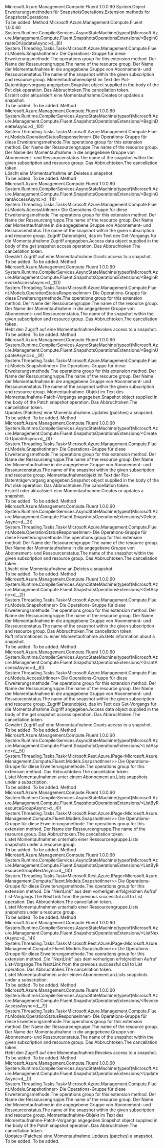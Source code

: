 <Type Name="SnapshotsOperationsExtensions" FullName="Microsoft.Azure.Management.Compute.Fluent.SnapshotsOperationsExtensions">
  <TypeSignature Language="C#" Value="public static class SnapshotsOperationsExtensions" />
  <TypeSignature Language="ILAsm" Value=".class public auto ansi abstract sealed beforefieldinit SnapshotsOperationsExtensions extends System.Object" />
  <TypeSignature Language="DocId" Value="T:Microsoft.Azure.Management.Compute.Fluent.SnapshotsOperationsExtensions" />
  <TypeSignature Language="VB.NET" Value="Public Module SnapshotsOperationsExtensions" />
  <TypeSignature Language="F#" Value="type SnapshotsOperationsExtensions = class" />
  <AssemblyInfo>
    <AssemblyName>Microsoft.Azure.Management.Compute.Fluent</AssemblyName>
    <AssemblyVersion>1.0.0.60</AssemblyVersion>
  </AssemblyInfo>
  <Base>
    <BaseTypeName>System.Object</BaseTypeName>
  </Base>
  <Interfaces />
  <Docs>
    <summary>
            <span data-ttu-id="57dcc-101">Erweiterungsmethoden für SnapshotsOperations.</span><span class="sxs-lookup"><span data-stu-id="57dcc-101">Extension methods for SnapshotsOperations.</span></span>
            </summary>
    <remarks>To be added.</remarks>
  </Docs>
  <Members>
    <Member MemberName="BeginCreateOrUpdateAsync">
      <MemberSignature Language="C#" Value="public static System.Threading.Tasks.Task&lt;Microsoft.Azure.Management.Compute.Fluent.Models.SnapshotInner&gt; BeginCreateOrUpdateAsync (this Microsoft.Azure.Management.Compute.Fluent.ISnapshotsOperations operations, string resourceGroupName, string snapshotName, Microsoft.Azure.Management.Compute.Fluent.Models.SnapshotInner snapshot, System.Threading.CancellationToken cancellationToken = null);" />
      <MemberSignature Language="ILAsm" Value=".method public static hidebysig class System.Threading.Tasks.Task`1&lt;class Microsoft.Azure.Management.Compute.Fluent.Models.SnapshotInner&gt; BeginCreateOrUpdateAsync(class Microsoft.Azure.Management.Compute.Fluent.ISnapshotsOperations operations, string resourceGroupName, string snapshotName, class Microsoft.Azure.Management.Compute.Fluent.Models.SnapshotInner snapshot, valuetype System.Threading.CancellationToken cancellationToken) cil managed" />
      <MemberSignature Language="DocId" Value="M:Microsoft.Azure.Management.Compute.Fluent.SnapshotsOperationsExtensions.BeginCreateOrUpdateAsync(Microsoft.Azure.Management.Compute.Fluent.ISnapshotsOperations,System.String,System.String,Microsoft.Azure.Management.Compute.Fluent.Models.SnapshotInner,System.Threading.CancellationToken)" />
      <MemberSignature Language="F#" Value="static member BeginCreateOrUpdateAsync : Microsoft.Azure.Management.Compute.Fluent.ISnapshotsOperations * string * string * Microsoft.Azure.Management.Compute.Fluent.Models.SnapshotInner * System.Threading.CancellationToken -&gt; System.Threading.Tasks.Task&lt;Microsoft.Azure.Management.Compute.Fluent.Models.SnapshotInner&gt;" Usage="Microsoft.Azure.Management.Compute.Fluent.SnapshotsOperationsExtensions.BeginCreateOrUpdateAsync (operations, resourceGroupName, snapshotName, snapshot, cancellationToken)" />
      <MemberType>Method</MemberType>
      <AssemblyInfo>
        <AssemblyName>Microsoft.Azure.Management.Compute.Fluent</AssemblyName>
        <AssemblyVersion>1.0.0.60</AssemblyVersion>
      </AssemblyInfo>
      <Attributes>
        <Attribute>
          <AttributeName>System.Runtime.CompilerServices.AsyncStateMachine(typeof(Microsoft.Azure.Management.Compute.Fluent.SnapshotsOperationsExtensions/&lt;BeginCreateOrUpdateAsync&gt;d__8))</AttributeName>
        </Attribute>
      </Attributes>
      <ReturnValue>
        <ReturnType>System.Threading.Tasks.Task&lt;Microsoft.Azure.Management.Compute.Fluent.Models.SnapshotInner&gt;</ReturnType>
      </ReturnValue>
      <Parameters>
        <Parameter Name="operations" Type="Microsoft.Azure.Management.Compute.Fluent.ISnapshotsOperations" RefType="this" />
        <Parameter Name="resourceGroupName" Type="System.String" />
        <Parameter Name="snapshotName" Type="System.String" />
        <Parameter Name="snapshot" Type="Microsoft.Azure.Management.Compute.Fluent.Models.SnapshotInner" />
        <Parameter Name="cancellationToken" Type="System.Threading.CancellationToken" />
      </Parameters>
      <Docs>
        <param name="operations">
            <span data-ttu-id="57dcc-102">Die Operations-Gruppe für diese Erweiterungsmethode.</span><span class="sxs-lookup"><span data-stu-id="57dcc-102">The operations group for this extension method.</span></span>
            </param>
        <param name="resourceGroupName">
            <span data-ttu-id="57dcc-103">Der Name der Ressourcengruppe.</span><span class="sxs-lookup"><span data-stu-id="57dcc-103">The name of the resource group.</span></span>
            </param>
        <param name="snapshotName">
            <span data-ttu-id="57dcc-104">Der Name der Momentaufnahme in die angegebene Gruppe von Abonnement- und Ressourcenstatus.</span><span class="sxs-lookup"><span data-stu-id="57dcc-104">The name of the snapshot within the given subscription and resource group.</span></span>
            </param>
        <param name="snapshot">
            <span data-ttu-id="57dcc-105">Momentaufnahmeobjekt im Text der Put-Datenträgervorgang angegeben.</span><span class="sxs-lookup"><span data-stu-id="57dcc-105">Snapshot object supplied in the body of the Put disk operation.</span></span>
            </param>
        <param name="cancellationToken">
            <span data-ttu-id="57dcc-106">Das Abbruchtoken.</span><span class="sxs-lookup"><span data-stu-id="57dcc-106">The cancellation token.</span></span>
            </param>
        <summary>
            <span data-ttu-id="57dcc-107">Erstellt oder aktualisiert eine Momentaufnahme.</span><span class="sxs-lookup"><span data-stu-id="57dcc-107">Creates or updates a snapshot.</span></span>
            </summary>
        <returns>To be added.</returns>
        <remarks>To be added.</remarks>
      </Docs>
    </Member>
    <Member MemberName="BeginDeleteAsync">
      <MemberSignature Language="C#" Value="public static System.Threading.Tasks.Task&lt;Microsoft.Azure.Management.Compute.Fluent.Models.OperationStatusResponseInner&gt; BeginDeleteAsync (this Microsoft.Azure.Management.Compute.Fluent.ISnapshotsOperations operations, string resourceGroupName, string snapshotName, System.Threading.CancellationToken cancellationToken = null);" />
      <MemberSignature Language="ILAsm" Value=".method public static hidebysig class System.Threading.Tasks.Task`1&lt;class Microsoft.Azure.Management.Compute.Fluent.Models.OperationStatusResponseInner&gt; BeginDeleteAsync(class Microsoft.Azure.Management.Compute.Fluent.ISnapshotsOperations operations, string resourceGroupName, string snapshotName, valuetype System.Threading.CancellationToken cancellationToken) cil managed" />
      <MemberSignature Language="DocId" Value="M:Microsoft.Azure.Management.Compute.Fluent.SnapshotsOperationsExtensions.BeginDeleteAsync(Microsoft.Azure.Management.Compute.Fluent.ISnapshotsOperations,System.String,System.String,System.Threading.CancellationToken)" />
      <MemberSignature Language="F#" Value="static member BeginDeleteAsync : Microsoft.Azure.Management.Compute.Fluent.ISnapshotsOperations * string * string * System.Threading.CancellationToken -&gt; System.Threading.Tasks.Task&lt;Microsoft.Azure.Management.Compute.Fluent.Models.OperationStatusResponseInner&gt;" Usage="Microsoft.Azure.Management.Compute.Fluent.SnapshotsOperationsExtensions.BeginDeleteAsync (operations, resourceGroupName, snapshotName, cancellationToken)" />
      <MemberType>Method</MemberType>
      <AssemblyInfo>
        <AssemblyName>Microsoft.Azure.Management.Compute.Fluent</AssemblyName>
        <AssemblyVersion>1.0.0.60</AssemblyVersion>
      </AssemblyInfo>
      <Attributes>
        <Attribute>
          <AttributeName>System.Runtime.CompilerServices.AsyncStateMachine(typeof(Microsoft.Azure.Management.Compute.Fluent.SnapshotsOperationsExtensions/&lt;BeginDeleteAsync&gt;d__10))</AttributeName>
        </Attribute>
      </Attributes>
      <ReturnValue>
        <ReturnType>System.Threading.Tasks.Task&lt;Microsoft.Azure.Management.Compute.Fluent.Models.OperationStatusResponseInner&gt;</ReturnType>
      </ReturnValue>
      <Parameters>
        <Parameter Name="operations" Type="Microsoft.Azure.Management.Compute.Fluent.ISnapshotsOperations" RefType="this" />
        <Parameter Name="resourceGroupName" Type="System.String" />
        <Parameter Name="snapshotName" Type="System.String" />
        <Parameter Name="cancellationToken" Type="System.Threading.CancellationToken" />
      </Parameters>
      <Docs>
        <param name="operations">
            <span data-ttu-id="57dcc-108">Die Operations-Gruppe für diese Erweiterungsmethode.</span><span class="sxs-lookup"><span data-stu-id="57dcc-108">The operations group for this extension method.</span></span>
            </param>
        <param name="resourceGroupName">
            <span data-ttu-id="57dcc-109">Der Name der Ressourcengruppe.</span><span class="sxs-lookup"><span data-stu-id="57dcc-109">The name of the resource group.</span></span>
            </param>
        <param name="snapshotName">
            <span data-ttu-id="57dcc-110">Der Name der Momentaufnahme in die angegebene Gruppe von Abonnement- und Ressourcenstatus.</span><span class="sxs-lookup"><span data-stu-id="57dcc-110">The name of the snapshot within the given subscription and resource group.</span></span>
            </param>
        <param name="cancellationToken">
            <span data-ttu-id="57dcc-111">Das Abbruchtoken.</span><span class="sxs-lookup"><span data-stu-id="57dcc-111">The cancellation token.</span></span>
            </param>
        <summary>
            <span data-ttu-id="57dcc-112">Löscht eine Momentaufnahme an.</span><span class="sxs-lookup"><span data-stu-id="57dcc-112">Deletes a snapshot.</span></span>
            </summary>
        <returns>To be added.</returns>
        <remarks>To be added.</remarks>
      </Docs>
    </Member>
    <Member MemberName="BeginGrantAccessAsync">
      <MemberSignature Language="C#" Value="public static System.Threading.Tasks.Task&lt;Microsoft.Azure.Management.Compute.Fluent.Models.AccessUriInner&gt; BeginGrantAccessAsync (this Microsoft.Azure.Management.Compute.Fluent.ISnapshotsOperations operations, string resourceGroupName, string snapshotName, Microsoft.Azure.Management.Compute.Fluent.Models.GrantAccessDataInner grantAccessData, System.Threading.CancellationToken cancellationToken = null);" />
      <MemberSignature Language="ILAsm" Value=".method public static hidebysig class System.Threading.Tasks.Task`1&lt;class Microsoft.Azure.Management.Compute.Fluent.Models.AccessUriInner&gt; BeginGrantAccessAsync(class Microsoft.Azure.Management.Compute.Fluent.ISnapshotsOperations operations, string resourceGroupName, string snapshotName, class Microsoft.Azure.Management.Compute.Fluent.Models.GrantAccessDataInner grantAccessData, valuetype System.Threading.CancellationToken cancellationToken) cil managed" />
      <MemberSignature Language="DocId" Value="M:Microsoft.Azure.Management.Compute.Fluent.SnapshotsOperationsExtensions.BeginGrantAccessAsync(Microsoft.Azure.Management.Compute.Fluent.ISnapshotsOperations,System.String,System.String,Microsoft.Azure.Management.Compute.Fluent.Models.GrantAccessDataInner,System.Threading.CancellationToken)" />
      <MemberSignature Language="F#" Value="static member BeginGrantAccessAsync : Microsoft.Azure.Management.Compute.Fluent.ISnapshotsOperations * string * string * Microsoft.Azure.Management.Compute.Fluent.Models.GrantAccessDataInner * System.Threading.CancellationToken -&gt; System.Threading.Tasks.Task&lt;Microsoft.Azure.Management.Compute.Fluent.Models.AccessUriInner&gt;" Usage="Microsoft.Azure.Management.Compute.Fluent.SnapshotsOperationsExtensions.BeginGrantAccessAsync (operations, resourceGroupName, snapshotName, grantAccessData, cancellationToken)" />
      <MemberType>Method</MemberType>
      <AssemblyInfo>
        <AssemblyName>Microsoft.Azure.Management.Compute.Fluent</AssemblyName>
        <AssemblyVersion>1.0.0.60</AssemblyVersion>
      </AssemblyInfo>
      <Attributes>
        <Attribute>
          <AttributeName>System.Runtime.CompilerServices.AsyncStateMachine(typeof(Microsoft.Azure.Management.Compute.Fluent.SnapshotsOperationsExtensions/&lt;BeginGrantAccessAsync&gt;d__11))</AttributeName>
        </Attribute>
      </Attributes>
      <ReturnValue>
        <ReturnType>System.Threading.Tasks.Task&lt;Microsoft.Azure.Management.Compute.Fluent.Models.AccessUriInner&gt;</ReturnType>
      </ReturnValue>
      <Parameters>
        <Parameter Name="operations" Type="Microsoft.Azure.Management.Compute.Fluent.ISnapshotsOperations" RefType="this" />
        <Parameter Name="resourceGroupName" Type="System.String" />
        <Parameter Name="snapshotName" Type="System.String" />
        <Parameter Name="grantAccessData" Type="Microsoft.Azure.Management.Compute.Fluent.Models.GrantAccessDataInner" />
        <Parameter Name="cancellationToken" Type="System.Threading.CancellationToken" />
      </Parameters>
      <Docs>
        <param name="operations">
            <span data-ttu-id="57dcc-113">Die Operations-Gruppe für diese Erweiterungsmethode.</span><span class="sxs-lookup"><span data-stu-id="57dcc-113">The operations group for this extension method.</span></span>
            </param>
        <param name="resourceGroupName">
            <span data-ttu-id="57dcc-114">Der Name der Ressourcengruppe.</span><span class="sxs-lookup"><span data-stu-id="57dcc-114">The name of the resource group.</span></span>
            </param>
        <param name="snapshotName">
            <span data-ttu-id="57dcc-115">Der Name der Momentaufnahme in die angegebene Gruppe von Abonnement- und Ressourcenstatus.</span><span class="sxs-lookup"><span data-stu-id="57dcc-115">The name of the snapshot within the given subscription and resource group.</span></span>
            </param>
        <param name="grantAccessData">
            <span data-ttu-id="57dcc-116">Zugriff Datenobjekt, das im Text des Get-Vorgangs für die Momentaufnahme Zugriff angegeben.</span><span class="sxs-lookup"><span data-stu-id="57dcc-116">Access data object supplied in the body of the get snapshot access operation.</span></span>
            </param>
        <param name="cancellationToken">
            <span data-ttu-id="57dcc-117">Das Abbruchtoken.</span><span class="sxs-lookup"><span data-stu-id="57dcc-117">The cancellation token.</span></span>
            </param>
        <summary>
            <span data-ttu-id="57dcc-118">Gewährt Zugriff auf eine Momentaufnahme.</span><span class="sxs-lookup"><span data-stu-id="57dcc-118">Grants access to a snapshot.</span></span>
            </summary>
        <returns>To be added.</returns>
        <remarks>To be added.</remarks>
      </Docs>
    </Member>
    <Member MemberName="BeginRevokeAccessAsync">
      <MemberSignature Language="C#" Value="public static System.Threading.Tasks.Task&lt;Microsoft.Azure.Management.Compute.Fluent.Models.OperationStatusResponseInner&gt; BeginRevokeAccessAsync (this Microsoft.Azure.Management.Compute.Fluent.ISnapshotsOperations operations, string resourceGroupName, string snapshotName, System.Threading.CancellationToken cancellationToken = null);" />
      <MemberSignature Language="ILAsm" Value=".method public static hidebysig class System.Threading.Tasks.Task`1&lt;class Microsoft.Azure.Management.Compute.Fluent.Models.OperationStatusResponseInner&gt; BeginRevokeAccessAsync(class Microsoft.Azure.Management.Compute.Fluent.ISnapshotsOperations operations, string resourceGroupName, string snapshotName, valuetype System.Threading.CancellationToken cancellationToken) cil managed" />
      <MemberSignature Language="DocId" Value="M:Microsoft.Azure.Management.Compute.Fluent.SnapshotsOperationsExtensions.BeginRevokeAccessAsync(Microsoft.Azure.Management.Compute.Fluent.ISnapshotsOperations,System.String,System.String,System.Threading.CancellationToken)" />
      <MemberSignature Language="F#" Value="static member BeginRevokeAccessAsync : Microsoft.Azure.Management.Compute.Fluent.ISnapshotsOperations * string * string * System.Threading.CancellationToken -&gt; System.Threading.Tasks.Task&lt;Microsoft.Azure.Management.Compute.Fluent.Models.OperationStatusResponseInner&gt;" Usage="Microsoft.Azure.Management.Compute.Fluent.SnapshotsOperationsExtensions.BeginRevokeAccessAsync (operations, resourceGroupName, snapshotName, cancellationToken)" />
      <MemberType>Method</MemberType>
      <AssemblyInfo>
        <AssemblyName>Microsoft.Azure.Management.Compute.Fluent</AssemblyName>
        <AssemblyVersion>1.0.0.60</AssemblyVersion>
      </AssemblyInfo>
      <Attributes>
        <Attribute>
          <AttributeName>System.Runtime.CompilerServices.AsyncStateMachine(typeof(Microsoft.Azure.Management.Compute.Fluent.SnapshotsOperationsExtensions/&lt;BeginRevokeAccessAsync&gt;d__12))</AttributeName>
        </Attribute>
      </Attributes>
      <ReturnValue>
        <ReturnType>System.Threading.Tasks.Task&lt;Microsoft.Azure.Management.Compute.Fluent.Models.OperationStatusResponseInner&gt;</ReturnType>
      </ReturnValue>
      <Parameters>
        <Parameter Name="operations" Type="Microsoft.Azure.Management.Compute.Fluent.ISnapshotsOperations" RefType="this" />
        <Parameter Name="resourceGroupName" Type="System.String" />
        <Parameter Name="snapshotName" Type="System.String" />
        <Parameter Name="cancellationToken" Type="System.Threading.CancellationToken" />
      </Parameters>
      <Docs>
        <param name="operations">
            <span data-ttu-id="57dcc-119">Die Operations-Gruppe für diese Erweiterungsmethode.</span><span class="sxs-lookup"><span data-stu-id="57dcc-119">The operations group for this extension method.</span></span>
            </param>
        <param name="resourceGroupName">
            <span data-ttu-id="57dcc-120">Der Name der Ressourcengruppe.</span><span class="sxs-lookup"><span data-stu-id="57dcc-120">The name of the resource group.</span></span>
            </param>
        <param name="snapshotName">
            <span data-ttu-id="57dcc-121">Der Name der Momentaufnahme in die angegebene Gruppe von Abonnement- und Ressourcenstatus.</span><span class="sxs-lookup"><span data-stu-id="57dcc-121">The name of the snapshot within the given subscription and resource group.</span></span>
            </param>
        <param name="cancellationToken">
            <span data-ttu-id="57dcc-122">Das Abbruchtoken.</span><span class="sxs-lookup"><span data-stu-id="57dcc-122">The cancellation token.</span></span>
            </param>
        <summary>
            <span data-ttu-id="57dcc-123">Hebt den Zugriff auf eine Momentaufnahme.</span><span class="sxs-lookup"><span data-stu-id="57dcc-123">Revokes access to a snapshot.</span></span>
            </summary>
        <returns>To be added.</returns>
        <remarks>To be added.</remarks>
      </Docs>
    </Member>
    <Member MemberName="BeginUpdateAsync">
      <MemberSignature Language="C#" Value="public static System.Threading.Tasks.Task&lt;Microsoft.Azure.Management.Compute.Fluent.Models.SnapshotInner&gt; BeginUpdateAsync (this Microsoft.Azure.Management.Compute.Fluent.ISnapshotsOperations operations, string resourceGroupName, string snapshotName, Microsoft.Azure.Management.Compute.Fluent.Models.SnapshotUpdateInner snapshot, System.Threading.CancellationToken cancellationToken = null);" />
      <MemberSignature Language="ILAsm" Value=".method public static hidebysig class System.Threading.Tasks.Task`1&lt;class Microsoft.Azure.Management.Compute.Fluent.Models.SnapshotInner&gt; BeginUpdateAsync(class Microsoft.Azure.Management.Compute.Fluent.ISnapshotsOperations operations, string resourceGroupName, string snapshotName, class Microsoft.Azure.Management.Compute.Fluent.Models.SnapshotUpdateInner snapshot, valuetype System.Threading.CancellationToken cancellationToken) cil managed" />
      <MemberSignature Language="DocId" Value="M:Microsoft.Azure.Management.Compute.Fluent.SnapshotsOperationsExtensions.BeginUpdateAsync(Microsoft.Azure.Management.Compute.Fluent.ISnapshotsOperations,System.String,System.String,Microsoft.Azure.Management.Compute.Fluent.Models.SnapshotUpdateInner,System.Threading.CancellationToken)" />
      <MemberSignature Language="F#" Value="static member BeginUpdateAsync : Microsoft.Azure.Management.Compute.Fluent.ISnapshotsOperations * string * string * Microsoft.Azure.Management.Compute.Fluent.Models.SnapshotUpdateInner * System.Threading.CancellationToken -&gt; System.Threading.Tasks.Task&lt;Microsoft.Azure.Management.Compute.Fluent.Models.SnapshotInner&gt;" Usage="Microsoft.Azure.Management.Compute.Fluent.SnapshotsOperationsExtensions.BeginUpdateAsync (operations, resourceGroupName, snapshotName, snapshot, cancellationToken)" />
      <MemberType>Method</MemberType>
      <AssemblyInfo>
        <AssemblyName>Microsoft.Azure.Management.Compute.Fluent</AssemblyName>
        <AssemblyVersion>1.0.0.60</AssemblyVersion>
      </AssemblyInfo>
      <Attributes>
        <Attribute>
          <AttributeName>System.Runtime.CompilerServices.AsyncStateMachine(typeof(Microsoft.Azure.Management.Compute.Fluent.SnapshotsOperationsExtensions/&lt;BeginUpdateAsync&gt;d__9))</AttributeName>
        </Attribute>
      </Attributes>
      <ReturnValue>
        <ReturnType>System.Threading.Tasks.Task&lt;Microsoft.Azure.Management.Compute.Fluent.Models.SnapshotInner&gt;</ReturnType>
      </ReturnValue>
      <Parameters>
        <Parameter Name="operations" Type="Microsoft.Azure.Management.Compute.Fluent.ISnapshotsOperations" RefType="this" />
        <Parameter Name="resourceGroupName" Type="System.String" />
        <Parameter Name="snapshotName" Type="System.String" />
        <Parameter Name="snapshot" Type="Microsoft.Azure.Management.Compute.Fluent.Models.SnapshotUpdateInner" />
        <Parameter Name="cancellationToken" Type="System.Threading.CancellationToken" />
      </Parameters>
      <Docs>
        <param name="operations">
            <span data-ttu-id="57dcc-124">Die Operations-Gruppe für diese Erweiterungsmethode.</span><span class="sxs-lookup"><span data-stu-id="57dcc-124">The operations group for this extension method.</span></span>
            </param>
        <param name="resourceGroupName">
            <span data-ttu-id="57dcc-125">Der Name der Ressourcengruppe.</span><span class="sxs-lookup"><span data-stu-id="57dcc-125">The name of the resource group.</span></span>
            </param>
        <param name="snapshotName">
            <span data-ttu-id="57dcc-126">Der Name der Momentaufnahme in die angegebene Gruppe von Abonnement- und Ressourcenstatus.</span><span class="sxs-lookup"><span data-stu-id="57dcc-126">The name of the snapshot within the given subscription and resource group.</span></span>
            </param>
        <param name="snapshot">
            <span data-ttu-id="57dcc-127">Momentaufnahme-Objekt im Text des Momentaufnahme-Patch-Vorgangs angegeben.</span><span class="sxs-lookup"><span data-stu-id="57dcc-127">Snapshot object supplied in the body of the Patch snapshot operation.</span></span>
            </param>
        <param name="cancellationToken">
            <span data-ttu-id="57dcc-128">Das Abbruchtoken.</span><span class="sxs-lookup"><span data-stu-id="57dcc-128">The cancellation token.</span></span>
            </param>
        <summary>
            <span data-ttu-id="57dcc-129">Updates (Patches) eine Momentaufnahme.</span><span class="sxs-lookup"><span data-stu-id="57dcc-129">Updates (patches) a snapshot.</span></span>
            </summary>
        <returns>To be added.</returns>
        <remarks>To be added.</remarks>
      </Docs>
    </Member>
    <Member MemberName="CreateOrUpdateAsync">
      <MemberSignature Language="C#" Value="public static System.Threading.Tasks.Task&lt;Microsoft.Azure.Management.Compute.Fluent.Models.SnapshotInner&gt; CreateOrUpdateAsync (this Microsoft.Azure.Management.Compute.Fluent.ISnapshotsOperations operations, string resourceGroupName, string snapshotName, Microsoft.Azure.Management.Compute.Fluent.Models.SnapshotInner snapshot, System.Threading.CancellationToken cancellationToken = null);" />
      <MemberSignature Language="ILAsm" Value=".method public static hidebysig class System.Threading.Tasks.Task`1&lt;class Microsoft.Azure.Management.Compute.Fluent.Models.SnapshotInner&gt; CreateOrUpdateAsync(class Microsoft.Azure.Management.Compute.Fluent.ISnapshotsOperations operations, string resourceGroupName, string snapshotName, class Microsoft.Azure.Management.Compute.Fluent.Models.SnapshotInner snapshot, valuetype System.Threading.CancellationToken cancellationToken) cil managed" />
      <MemberSignature Language="DocId" Value="M:Microsoft.Azure.Management.Compute.Fluent.SnapshotsOperationsExtensions.CreateOrUpdateAsync(Microsoft.Azure.Management.Compute.Fluent.ISnapshotsOperations,System.String,System.String,Microsoft.Azure.Management.Compute.Fluent.Models.SnapshotInner,System.Threading.CancellationToken)" />
      <MemberSignature Language="F#" Value="static member CreateOrUpdateAsync : Microsoft.Azure.Management.Compute.Fluent.ISnapshotsOperations * string * string * Microsoft.Azure.Management.Compute.Fluent.Models.SnapshotInner * System.Threading.CancellationToken -&gt; System.Threading.Tasks.Task&lt;Microsoft.Azure.Management.Compute.Fluent.Models.SnapshotInner&gt;" Usage="Microsoft.Azure.Management.Compute.Fluent.SnapshotsOperationsExtensions.CreateOrUpdateAsync (operations, resourceGroupName, snapshotName, snapshot, cancellationToken)" />
      <MemberType>Method</MemberType>
      <AssemblyInfo>
        <AssemblyName>Microsoft.Azure.Management.Compute.Fluent</AssemblyName>
        <AssemblyVersion>1.0.0.60</AssemblyVersion>
      </AssemblyInfo>
      <Attributes>
        <Attribute>
          <AttributeName>System.Runtime.CompilerServices.AsyncStateMachine(typeof(Microsoft.Azure.Management.Compute.Fluent.SnapshotsOperationsExtensions/&lt;CreateOrUpdateAsync&gt;d__0))</AttributeName>
        </Attribute>
      </Attributes>
      <ReturnValue>
        <ReturnType>System.Threading.Tasks.Task&lt;Microsoft.Azure.Management.Compute.Fluent.Models.SnapshotInner&gt;</ReturnType>
      </ReturnValue>
      <Parameters>
        <Parameter Name="operations" Type="Microsoft.Azure.Management.Compute.Fluent.ISnapshotsOperations" RefType="this" />
        <Parameter Name="resourceGroupName" Type="System.String" />
        <Parameter Name="snapshotName" Type="System.String" />
        <Parameter Name="snapshot" Type="Microsoft.Azure.Management.Compute.Fluent.Models.SnapshotInner" />
        <Parameter Name="cancellationToken" Type="System.Threading.CancellationToken" />
      </Parameters>
      <Docs>
        <param name="operations">
            <span data-ttu-id="57dcc-130">Die Operations-Gruppe für diese Erweiterungsmethode.</span><span class="sxs-lookup"><span data-stu-id="57dcc-130">The operations group for this extension method.</span></span>
            </param>
        <param name="resourceGroupName">
            <span data-ttu-id="57dcc-131">Der Name der Ressourcengruppe.</span><span class="sxs-lookup"><span data-stu-id="57dcc-131">The name of the resource group.</span></span>
            </param>
        <param name="snapshotName">
            <span data-ttu-id="57dcc-132">Der Name der Momentaufnahme in die angegebene Gruppe von Abonnement- und Ressourcenstatus.</span><span class="sxs-lookup"><span data-stu-id="57dcc-132">The name of the snapshot within the given subscription and resource group.</span></span>
            </param>
        <param name="snapshot">
            <span data-ttu-id="57dcc-133">Momentaufnahmeobjekt im Text der Put-Datenträgervorgang angegeben.</span><span class="sxs-lookup"><span data-stu-id="57dcc-133">Snapshot object supplied in the body of the Put disk operation.</span></span>
            </param>
        <param name="cancellationToken">
            <span data-ttu-id="57dcc-134">Das Abbruchtoken.</span><span class="sxs-lookup"><span data-stu-id="57dcc-134">The cancellation token.</span></span>
            </param>
        <summary>
            <span data-ttu-id="57dcc-135">Erstellt oder aktualisiert eine Momentaufnahme.</span><span class="sxs-lookup"><span data-stu-id="57dcc-135">Creates or updates a snapshot.</span></span>
            </summary>
        <returns>To be added.</returns>
        <remarks>To be added.</remarks>
      </Docs>
    </Member>
    <Member MemberName="DeleteAsync">
      <MemberSignature Language="C#" Value="public static System.Threading.Tasks.Task&lt;Microsoft.Azure.Management.Compute.Fluent.Models.OperationStatusResponseInner&gt; DeleteAsync (this Microsoft.Azure.Management.Compute.Fluent.ISnapshotsOperations operations, string resourceGroupName, string snapshotName, System.Threading.CancellationToken cancellationToken = null);" />
      <MemberSignature Language="ILAsm" Value=".method public static hidebysig class System.Threading.Tasks.Task`1&lt;class Microsoft.Azure.Management.Compute.Fluent.Models.OperationStatusResponseInner&gt; DeleteAsync(class Microsoft.Azure.Management.Compute.Fluent.ISnapshotsOperations operations, string resourceGroupName, string snapshotName, valuetype System.Threading.CancellationToken cancellationToken) cil managed" />
      <MemberSignature Language="DocId" Value="M:Microsoft.Azure.Management.Compute.Fluent.SnapshotsOperationsExtensions.DeleteAsync(Microsoft.Azure.Management.Compute.Fluent.ISnapshotsOperations,System.String,System.String,System.Threading.CancellationToken)" />
      <MemberSignature Language="F#" Value="static member DeleteAsync : Microsoft.Azure.Management.Compute.Fluent.ISnapshotsOperations * string * string * System.Threading.CancellationToken -&gt; System.Threading.Tasks.Task&lt;Microsoft.Azure.Management.Compute.Fluent.Models.OperationStatusResponseInner&gt;" Usage="Microsoft.Azure.Management.Compute.Fluent.SnapshotsOperationsExtensions.DeleteAsync (operations, resourceGroupName, snapshotName, cancellationToken)" />
      <MemberType>Method</MemberType>
      <AssemblyInfo>
        <AssemblyName>Microsoft.Azure.Management.Compute.Fluent</AssemblyName>
        <AssemblyVersion>1.0.0.60</AssemblyVersion>
      </AssemblyInfo>
      <Attributes>
        <Attribute>
          <AttributeName>System.Runtime.CompilerServices.AsyncStateMachine(typeof(Microsoft.Azure.Management.Compute.Fluent.SnapshotsOperationsExtensions/&lt;DeleteAsync&gt;d__3))</AttributeName>
        </Attribute>
      </Attributes>
      <ReturnValue>
        <ReturnType>System.Threading.Tasks.Task&lt;Microsoft.Azure.Management.Compute.Fluent.Models.OperationStatusResponseInner&gt;</ReturnType>
      </ReturnValue>
      <Parameters>
        <Parameter Name="operations" Type="Microsoft.Azure.Management.Compute.Fluent.ISnapshotsOperations" RefType="this" />
        <Parameter Name="resourceGroupName" Type="System.String" />
        <Parameter Name="snapshotName" Type="System.String" />
        <Parameter Name="cancellationToken" Type="System.Threading.CancellationToken" />
      </Parameters>
      <Docs>
        <param name="operations">
            <span data-ttu-id="57dcc-136">Die Operations-Gruppe für diese Erweiterungsmethode.</span><span class="sxs-lookup"><span data-stu-id="57dcc-136">The operations group for this extension method.</span></span>
            </param>
        <param name="resourceGroupName">
            <span data-ttu-id="57dcc-137">Der Name der Ressourcengruppe.</span><span class="sxs-lookup"><span data-stu-id="57dcc-137">The name of the resource group.</span></span>
            </param>
        <param name="snapshotName">
            <span data-ttu-id="57dcc-138">Der Name der Momentaufnahme in die angegebene Gruppe von Abonnement- und Ressourcenstatus.</span><span class="sxs-lookup"><span data-stu-id="57dcc-138">The name of the snapshot within the given subscription and resource group.</span></span>
            </param>
        <param name="cancellationToken">
            <span data-ttu-id="57dcc-139">Das Abbruchtoken.</span><span class="sxs-lookup"><span data-stu-id="57dcc-139">The cancellation token.</span></span>
            </param>
        <summary>
            <span data-ttu-id="57dcc-140">Löscht eine Momentaufnahme an.</span><span class="sxs-lookup"><span data-stu-id="57dcc-140">Deletes a snapshot.</span></span>
            </summary>
        <returns>To be added.</returns>
        <remarks>To be added.</remarks>
      </Docs>
    </Member>
    <Member MemberName="GetAsync">
      <MemberSignature Language="C#" Value="public static System.Threading.Tasks.Task&lt;Microsoft.Azure.Management.Compute.Fluent.Models.SnapshotInner&gt; GetAsync (this Microsoft.Azure.Management.Compute.Fluent.ISnapshotsOperations operations, string resourceGroupName, string snapshotName, System.Threading.CancellationToken cancellationToken = null);" />
      <MemberSignature Language="ILAsm" Value=".method public static hidebysig class System.Threading.Tasks.Task`1&lt;class Microsoft.Azure.Management.Compute.Fluent.Models.SnapshotInner&gt; GetAsync(class Microsoft.Azure.Management.Compute.Fluent.ISnapshotsOperations operations, string resourceGroupName, string snapshotName, valuetype System.Threading.CancellationToken cancellationToken) cil managed" />
      <MemberSignature Language="DocId" Value="M:Microsoft.Azure.Management.Compute.Fluent.SnapshotsOperationsExtensions.GetAsync(Microsoft.Azure.Management.Compute.Fluent.ISnapshotsOperations,System.String,System.String,System.Threading.CancellationToken)" />
      <MemberSignature Language="F#" Value="static member GetAsync : Microsoft.Azure.Management.Compute.Fluent.ISnapshotsOperations * string * string * System.Threading.CancellationToken -&gt; System.Threading.Tasks.Task&lt;Microsoft.Azure.Management.Compute.Fluent.Models.SnapshotInner&gt;" Usage="Microsoft.Azure.Management.Compute.Fluent.SnapshotsOperationsExtensions.GetAsync (operations, resourceGroupName, snapshotName, cancellationToken)" />
      <MemberType>Method</MemberType>
      <AssemblyInfo>
        <AssemblyName>Microsoft.Azure.Management.Compute.Fluent</AssemblyName>
        <AssemblyVersion>1.0.0.60</AssemblyVersion>
      </AssemblyInfo>
      <Attributes>
        <Attribute>
          <AttributeName>System.Runtime.CompilerServices.AsyncStateMachine(typeof(Microsoft.Azure.Management.Compute.Fluent.SnapshotsOperationsExtensions/&lt;GetAsync&gt;d__2))</AttributeName>
        </Attribute>
      </Attributes>
      <ReturnValue>
        <ReturnType>System.Threading.Tasks.Task&lt;Microsoft.Azure.Management.Compute.Fluent.Models.SnapshotInner&gt;</ReturnType>
      </ReturnValue>
      <Parameters>
        <Parameter Name="operations" Type="Microsoft.Azure.Management.Compute.Fluent.ISnapshotsOperations" RefType="this" />
        <Parameter Name="resourceGroupName" Type="System.String" />
        <Parameter Name="snapshotName" Type="System.String" />
        <Parameter Name="cancellationToken" Type="System.Threading.CancellationToken" />
      </Parameters>
      <Docs>
        <param name="operations">
            <span data-ttu-id="57dcc-141">Die Operations-Gruppe für diese Erweiterungsmethode.</span><span class="sxs-lookup"><span data-stu-id="57dcc-141">The operations group for this extension method.</span></span>
            </param>
        <param name="resourceGroupName">
            <span data-ttu-id="57dcc-142">Der Name der Ressourcengruppe.</span><span class="sxs-lookup"><span data-stu-id="57dcc-142">The name of the resource group.</span></span>
            </param>
        <param name="snapshotName">
            <span data-ttu-id="57dcc-143">Der Name der Momentaufnahme in die angegebene Gruppe von Abonnement- und Ressourcenstatus.</span><span class="sxs-lookup"><span data-stu-id="57dcc-143">The name of the snapshot within the given subscription and resource group.</span></span>
            </param>
        <param name="cancellationToken">
            <span data-ttu-id="57dcc-144">Das Abbruchtoken.</span><span class="sxs-lookup"><span data-stu-id="57dcc-144">The cancellation token.</span></span>
            </param>
        <summary>
            <span data-ttu-id="57dcc-145">Ruft Informationen zu einer Momentaufnahme ab.</span><span class="sxs-lookup"><span data-stu-id="57dcc-145">Gets information about a snapshot.</span></span>
            </summary>
        <returns>To be added.</returns>
        <remarks>To be added.</remarks>
      </Docs>
    </Member>
    <Member MemberName="GrantAccessAsync">
      <MemberSignature Language="C#" Value="public static System.Threading.Tasks.Task&lt;Microsoft.Azure.Management.Compute.Fluent.Models.AccessUriInner&gt; GrantAccessAsync (this Microsoft.Azure.Management.Compute.Fluent.ISnapshotsOperations operations, string resourceGroupName, string snapshotName, Microsoft.Azure.Management.Compute.Fluent.Models.GrantAccessDataInner grantAccessData, System.Threading.CancellationToken cancellationToken = null);" />
      <MemberSignature Language="ILAsm" Value=".method public static hidebysig class System.Threading.Tasks.Task`1&lt;class Microsoft.Azure.Management.Compute.Fluent.Models.AccessUriInner&gt; GrantAccessAsync(class Microsoft.Azure.Management.Compute.Fluent.ISnapshotsOperations operations, string resourceGroupName, string snapshotName, class Microsoft.Azure.Management.Compute.Fluent.Models.GrantAccessDataInner grantAccessData, valuetype System.Threading.CancellationToken cancellationToken) cil managed" />
      <MemberSignature Language="DocId" Value="M:Microsoft.Azure.Management.Compute.Fluent.SnapshotsOperationsExtensions.GrantAccessAsync(Microsoft.Azure.Management.Compute.Fluent.ISnapshotsOperations,System.String,System.String,Microsoft.Azure.Management.Compute.Fluent.Models.GrantAccessDataInner,System.Threading.CancellationToken)" />
      <MemberSignature Language="F#" Value="static member GrantAccessAsync : Microsoft.Azure.Management.Compute.Fluent.ISnapshotsOperations * string * string * Microsoft.Azure.Management.Compute.Fluent.Models.GrantAccessDataInner * System.Threading.CancellationToken -&gt; System.Threading.Tasks.Task&lt;Microsoft.Azure.Management.Compute.Fluent.Models.AccessUriInner&gt;" Usage="Microsoft.Azure.Management.Compute.Fluent.SnapshotsOperationsExtensions.GrantAccessAsync (operations, resourceGroupName, snapshotName, grantAccessData, cancellationToken)" />
      <MemberType>Method</MemberType>
      <AssemblyInfo>
        <AssemblyName>Microsoft.Azure.Management.Compute.Fluent</AssemblyName>
        <AssemblyVersion>1.0.0.60</AssemblyVersion>
      </AssemblyInfo>
      <Attributes>
        <Attribute>
          <AttributeName>System.Runtime.CompilerServices.AsyncStateMachine(typeof(Microsoft.Azure.Management.Compute.Fluent.SnapshotsOperationsExtensions/&lt;GrantAccessAsync&gt;d__6))</AttributeName>
        </Attribute>
      </Attributes>
      <ReturnValue>
        <ReturnType>System.Threading.Tasks.Task&lt;Microsoft.Azure.Management.Compute.Fluent.Models.AccessUriInner&gt;</ReturnType>
      </ReturnValue>
      <Parameters>
        <Parameter Name="operations" Type="Microsoft.Azure.Management.Compute.Fluent.ISnapshotsOperations" RefType="this" />
        <Parameter Name="resourceGroupName" Type="System.String" />
        <Parameter Name="snapshotName" Type="System.String" />
        <Parameter Name="grantAccessData" Type="Microsoft.Azure.Management.Compute.Fluent.Models.GrantAccessDataInner" />
        <Parameter Name="cancellationToken" Type="System.Threading.CancellationToken" />
      </Parameters>
      <Docs>
        <param name="operations">
            <span data-ttu-id="57dcc-146">Die Operations-Gruppe für diese Erweiterungsmethode.</span><span class="sxs-lookup"><span data-stu-id="57dcc-146">The operations group for this extension method.</span></span>
            </param>
        <param name="resourceGroupName">
            <span data-ttu-id="57dcc-147">Der Name der Ressourcengruppe.</span><span class="sxs-lookup"><span data-stu-id="57dcc-147">The name of the resource group.</span></span>
            </param>
        <param name="snapshotName">
            <span data-ttu-id="57dcc-148">Der Name der Momentaufnahme in die angegebene Gruppe von Abonnement- und Ressourcenstatus.</span><span class="sxs-lookup"><span data-stu-id="57dcc-148">The name of the snapshot within the given subscription and resource group.</span></span>
            </param>
        <param name="grantAccessData">
            <span data-ttu-id="57dcc-149">Zugriff Datenobjekt, das im Text des Get-Vorgangs für die Momentaufnahme Zugriff angegeben.</span><span class="sxs-lookup"><span data-stu-id="57dcc-149">Access data object supplied in the body of the get snapshot access operation.</span></span>
            </param>
        <param name="cancellationToken">
            <span data-ttu-id="57dcc-150">Das Abbruchtoken.</span><span class="sxs-lookup"><span data-stu-id="57dcc-150">The cancellation token.</span></span>
            </param>
        <summary>
            <span data-ttu-id="57dcc-151">Gewährt Zugriff auf eine Momentaufnahme.</span><span class="sxs-lookup"><span data-stu-id="57dcc-151">Grants access to a snapshot.</span></span>
            </summary>
        <returns>To be added.</returns>
        <remarks>To be added.</remarks>
      </Docs>
    </Member>
    <Member MemberName="ListAsync">
      <MemberSignature Language="C#" Value="public static System.Threading.Tasks.Task&lt;Microsoft.Rest.Azure.IPage&lt;Microsoft.Azure.Management.Compute.Fluent.Models.SnapshotInner&gt;&gt; ListAsync (this Microsoft.Azure.Management.Compute.Fluent.ISnapshotsOperations operations, System.Threading.CancellationToken cancellationToken = null);" />
      <MemberSignature Language="ILAsm" Value=".method public static hidebysig class System.Threading.Tasks.Task`1&lt;class Microsoft.Rest.Azure.IPage`1&lt;class Microsoft.Azure.Management.Compute.Fluent.Models.SnapshotInner&gt;&gt; ListAsync(class Microsoft.Azure.Management.Compute.Fluent.ISnapshotsOperations operations, valuetype System.Threading.CancellationToken cancellationToken) cil managed" />
      <MemberSignature Language="DocId" Value="M:Microsoft.Azure.Management.Compute.Fluent.SnapshotsOperationsExtensions.ListAsync(Microsoft.Azure.Management.Compute.Fluent.ISnapshotsOperations,System.Threading.CancellationToken)" />
      <MemberSignature Language="F#" Value="static member ListAsync : Microsoft.Azure.Management.Compute.Fluent.ISnapshotsOperations * System.Threading.CancellationToken -&gt; System.Threading.Tasks.Task&lt;Microsoft.Rest.Azure.IPage&lt;Microsoft.Azure.Management.Compute.Fluent.Models.SnapshotInner&gt;&gt;" Usage="Microsoft.Azure.Management.Compute.Fluent.SnapshotsOperationsExtensions.ListAsync (operations, cancellationToken)" />
      <MemberType>Method</MemberType>
      <AssemblyInfo>
        <AssemblyName>Microsoft.Azure.Management.Compute.Fluent</AssemblyName>
        <AssemblyVersion>1.0.0.60</AssemblyVersion>
      </AssemblyInfo>
      <Attributes>
        <Attribute>
          <AttributeName>System.Runtime.CompilerServices.AsyncStateMachine(typeof(Microsoft.Azure.Management.Compute.Fluent.SnapshotsOperationsExtensions/&lt;ListAsync&gt;d__5))</AttributeName>
        </Attribute>
      </Attributes>
      <ReturnValue>
        <ReturnType>System.Threading.Tasks.Task&lt;Microsoft.Rest.Azure.IPage&lt;Microsoft.Azure.Management.Compute.Fluent.Models.SnapshotInner&gt;&gt;</ReturnType>
      </ReturnValue>
      <Parameters>
        <Parameter Name="operations" Type="Microsoft.Azure.Management.Compute.Fluent.ISnapshotsOperations" RefType="this" />
        <Parameter Name="cancellationToken" Type="System.Threading.CancellationToken" />
      </Parameters>
      <Docs>
        <param name="operations">
            <span data-ttu-id="57dcc-152">Die Operations-Gruppe für diese Erweiterungsmethode.</span><span class="sxs-lookup"><span data-stu-id="57dcc-152">The operations group for this extension method.</span></span>
            </param>
        <param name="cancellationToken">
            <span data-ttu-id="57dcc-153">Das Abbruchtoken.</span><span class="sxs-lookup"><span data-stu-id="57dcc-153">The cancellation token.</span></span>
            </param>
        <summary>
            <span data-ttu-id="57dcc-154">Listet Momentaufnahmen unter einem Abonnement an.</span><span class="sxs-lookup"><span data-stu-id="57dcc-154">Lists snapshots under a subscription.</span></span>
            </summary>
        <returns>To be added.</returns>
        <remarks>To be added.</remarks>
      </Docs>
    </Member>
    <Member MemberName="ListByResourceGroupAsync">
      <MemberSignature Language="C#" Value="public static System.Threading.Tasks.Task&lt;Microsoft.Rest.Azure.IPage&lt;Microsoft.Azure.Management.Compute.Fluent.Models.SnapshotInner&gt;&gt; ListByResourceGroupAsync (this Microsoft.Azure.Management.Compute.Fluent.ISnapshotsOperations operations, string resourceGroupName, System.Threading.CancellationToken cancellationToken = null);" />
      <MemberSignature Language="ILAsm" Value=".method public static hidebysig class System.Threading.Tasks.Task`1&lt;class Microsoft.Rest.Azure.IPage`1&lt;class Microsoft.Azure.Management.Compute.Fluent.Models.SnapshotInner&gt;&gt; ListByResourceGroupAsync(class Microsoft.Azure.Management.Compute.Fluent.ISnapshotsOperations operations, string resourceGroupName, valuetype System.Threading.CancellationToken cancellationToken) cil managed" />
      <MemberSignature Language="DocId" Value="M:Microsoft.Azure.Management.Compute.Fluent.SnapshotsOperationsExtensions.ListByResourceGroupAsync(Microsoft.Azure.Management.Compute.Fluent.ISnapshotsOperations,System.String,System.Threading.CancellationToken)" />
      <MemberSignature Language="F#" Value="static member ListByResourceGroupAsync : Microsoft.Azure.Management.Compute.Fluent.ISnapshotsOperations * string * System.Threading.CancellationToken -&gt; System.Threading.Tasks.Task&lt;Microsoft.Rest.Azure.IPage&lt;Microsoft.Azure.Management.Compute.Fluent.Models.SnapshotInner&gt;&gt;" Usage="Microsoft.Azure.Management.Compute.Fluent.SnapshotsOperationsExtensions.ListByResourceGroupAsync (operations, resourceGroupName, cancellationToken)" />
      <MemberType>Method</MemberType>
      <AssemblyInfo>
        <AssemblyName>Microsoft.Azure.Management.Compute.Fluent</AssemblyName>
        <AssemblyVersion>1.0.0.60</AssemblyVersion>
      </AssemblyInfo>
      <Attributes>
        <Attribute>
          <AttributeName>System.Runtime.CompilerServices.AsyncStateMachine(typeof(Microsoft.Azure.Management.Compute.Fluent.SnapshotsOperationsExtensions/&lt;ListByResourceGroupAsync&gt;d__4))</AttributeName>
        </Attribute>
      </Attributes>
      <ReturnValue>
        <ReturnType>System.Threading.Tasks.Task&lt;Microsoft.Rest.Azure.IPage&lt;Microsoft.Azure.Management.Compute.Fluent.Models.SnapshotInner&gt;&gt;</ReturnType>
      </ReturnValue>
      <Parameters>
        <Parameter Name="operations" Type="Microsoft.Azure.Management.Compute.Fluent.ISnapshotsOperations" RefType="this" />
        <Parameter Name="resourceGroupName" Type="System.String" />
        <Parameter Name="cancellationToken" Type="System.Threading.CancellationToken" />
      </Parameters>
      <Docs>
        <param name="operations">
            <span data-ttu-id="57dcc-155">Die Operations-Gruppe für diese Erweiterungsmethode.</span><span class="sxs-lookup"><span data-stu-id="57dcc-155">The operations group for this extension method.</span></span>
            </param>
        <param name="resourceGroupName">
            <span data-ttu-id="57dcc-156">Der Name der Ressourcengruppe.</span><span class="sxs-lookup"><span data-stu-id="57dcc-156">The name of the resource group.</span></span>
            </param>
        <param name="cancellationToken">
            <span data-ttu-id="57dcc-157">Das Abbruchtoken.</span><span class="sxs-lookup"><span data-stu-id="57dcc-157">The cancellation token.</span></span>
            </param>
        <summary>
            <span data-ttu-id="57dcc-158">Listet Momentaufnahmen unterhalb einer Ressourcengruppe.</span><span class="sxs-lookup"><span data-stu-id="57dcc-158">Lists snapshots under a resource group.</span></span>
            </summary>
        <returns>To be added.</returns>
        <remarks>To be added.</remarks>
      </Docs>
    </Member>
    <Member MemberName="ListByResourceGroupNextAsync">
      <MemberSignature Language="C#" Value="public static System.Threading.Tasks.Task&lt;Microsoft.Rest.Azure.IPage&lt;Microsoft.Azure.Management.Compute.Fluent.Models.SnapshotInner&gt;&gt; ListByResourceGroupNextAsync (this Microsoft.Azure.Management.Compute.Fluent.ISnapshotsOperations operations, string nextPageLink, System.Threading.CancellationToken cancellationToken = null);" />
      <MemberSignature Language="ILAsm" Value=".method public static hidebysig class System.Threading.Tasks.Task`1&lt;class Microsoft.Rest.Azure.IPage`1&lt;class Microsoft.Azure.Management.Compute.Fluent.Models.SnapshotInner&gt;&gt; ListByResourceGroupNextAsync(class Microsoft.Azure.Management.Compute.Fluent.ISnapshotsOperations operations, string nextPageLink, valuetype System.Threading.CancellationToken cancellationToken) cil managed" />
      <MemberSignature Language="DocId" Value="M:Microsoft.Azure.Management.Compute.Fluent.SnapshotsOperationsExtensions.ListByResourceGroupNextAsync(Microsoft.Azure.Management.Compute.Fluent.ISnapshotsOperations,System.String,System.Threading.CancellationToken)" />
      <MemberSignature Language="F#" Value="static member ListByResourceGroupNextAsync : Microsoft.Azure.Management.Compute.Fluent.ISnapshotsOperations * string * System.Threading.CancellationToken -&gt; System.Threading.Tasks.Task&lt;Microsoft.Rest.Azure.IPage&lt;Microsoft.Azure.Management.Compute.Fluent.Models.SnapshotInner&gt;&gt;" Usage="Microsoft.Azure.Management.Compute.Fluent.SnapshotsOperationsExtensions.ListByResourceGroupNextAsync (operations, nextPageLink, cancellationToken)" />
      <MemberType>Method</MemberType>
      <AssemblyInfo>
        <AssemblyName>Microsoft.Azure.Management.Compute.Fluent</AssemblyName>
        <AssemblyVersion>1.0.0.60</AssemblyVersion>
      </AssemblyInfo>
      <Attributes>
        <Attribute>
          <AttributeName>System.Runtime.CompilerServices.AsyncStateMachine(typeof(Microsoft.Azure.Management.Compute.Fluent.SnapshotsOperationsExtensions/&lt;ListByResourceGroupNextAsync&gt;d__13))</AttributeName>
        </Attribute>
      </Attributes>
      <ReturnValue>
        <ReturnType>System.Threading.Tasks.Task&lt;Microsoft.Rest.Azure.IPage&lt;Microsoft.Azure.Management.Compute.Fluent.Models.SnapshotInner&gt;&gt;</ReturnType>
      </ReturnValue>
      <Parameters>
        <Parameter Name="operations" Type="Microsoft.Azure.Management.Compute.Fluent.ISnapshotsOperations" RefType="this" />
        <Parameter Name="nextPageLink" Type="System.String" />
        <Parameter Name="cancellationToken" Type="System.Threading.CancellationToken" />
      </Parameters>
      <Docs>
        <param name="operations">
            <span data-ttu-id="57dcc-159">Die Operations-Gruppe für diese Erweiterungsmethode.</span><span class="sxs-lookup"><span data-stu-id="57dcc-159">The operations group for this extension method.</span></span>
            </param>
        <param name="nextPageLink">
            <span data-ttu-id="57dcc-160">Die "NextLink" aus dem vorherigen erfolgreichen Aufruf List-Vorgangs.</span><span class="sxs-lookup"><span data-stu-id="57dcc-160">The NextLink from the previous successful call to List operation.</span></span>
            </param>
        <param name="cancellationToken">
            <span data-ttu-id="57dcc-161">Das Abbruchtoken.</span><span class="sxs-lookup"><span data-stu-id="57dcc-161">The cancellation token.</span></span>
            </param>
        <summary>
            <span data-ttu-id="57dcc-162">Listet Momentaufnahmen unterhalb einer Ressourcengruppe.</span><span class="sxs-lookup"><span data-stu-id="57dcc-162">Lists snapshots under a resource group.</span></span>
            </summary>
        <returns>To be added.</returns>
        <remarks>To be added.</remarks>
      </Docs>
    </Member>
    <Member MemberName="ListNextAsync">
      <MemberSignature Language="C#" Value="public static System.Threading.Tasks.Task&lt;Microsoft.Rest.Azure.IPage&lt;Microsoft.Azure.Management.Compute.Fluent.Models.SnapshotInner&gt;&gt; ListNextAsync (this Microsoft.Azure.Management.Compute.Fluent.ISnapshotsOperations operations, string nextPageLink, System.Threading.CancellationToken cancellationToken = null);" />
      <MemberSignature Language="ILAsm" Value=".method public static hidebysig class System.Threading.Tasks.Task`1&lt;class Microsoft.Rest.Azure.IPage`1&lt;class Microsoft.Azure.Management.Compute.Fluent.Models.SnapshotInner&gt;&gt; ListNextAsync(class Microsoft.Azure.Management.Compute.Fluent.ISnapshotsOperations operations, string nextPageLink, valuetype System.Threading.CancellationToken cancellationToken) cil managed" />
      <MemberSignature Language="DocId" Value="M:Microsoft.Azure.Management.Compute.Fluent.SnapshotsOperationsExtensions.ListNextAsync(Microsoft.Azure.Management.Compute.Fluent.ISnapshotsOperations,System.String,System.Threading.CancellationToken)" />
      <MemberSignature Language="F#" Value="static member ListNextAsync : Microsoft.Azure.Management.Compute.Fluent.ISnapshotsOperations * string * System.Threading.CancellationToken -&gt; System.Threading.Tasks.Task&lt;Microsoft.Rest.Azure.IPage&lt;Microsoft.Azure.Management.Compute.Fluent.Models.SnapshotInner&gt;&gt;" Usage="Microsoft.Azure.Management.Compute.Fluent.SnapshotsOperationsExtensions.ListNextAsync (operations, nextPageLink, cancellationToken)" />
      <MemberType>Method</MemberType>
      <AssemblyInfo>
        <AssemblyName>Microsoft.Azure.Management.Compute.Fluent</AssemblyName>
        <AssemblyVersion>1.0.0.60</AssemblyVersion>
      </AssemblyInfo>
      <Attributes>
        <Attribute>
          <AttributeName>System.Runtime.CompilerServices.AsyncStateMachine(typeof(Microsoft.Azure.Management.Compute.Fluent.SnapshotsOperationsExtensions/&lt;ListNextAsync&gt;d__14))</AttributeName>
        </Attribute>
      </Attributes>
      <ReturnValue>
        <ReturnType>System.Threading.Tasks.Task&lt;Microsoft.Rest.Azure.IPage&lt;Microsoft.Azure.Management.Compute.Fluent.Models.SnapshotInner&gt;&gt;</ReturnType>
      </ReturnValue>
      <Parameters>
        <Parameter Name="operations" Type="Microsoft.Azure.Management.Compute.Fluent.ISnapshotsOperations" RefType="this" />
        <Parameter Name="nextPageLink" Type="System.String" />
        <Parameter Name="cancellationToken" Type="System.Threading.CancellationToken" />
      </Parameters>
      <Docs>
        <param name="operations">
            <span data-ttu-id="57dcc-163">Die Operations-Gruppe für diese Erweiterungsmethode.</span><span class="sxs-lookup"><span data-stu-id="57dcc-163">The operations group for this extension method.</span></span>
            </param>
        <param name="nextPageLink">
            <span data-ttu-id="57dcc-164">Die "NextLink" aus dem vorherigen erfolgreichen Aufruf List-Vorgangs.</span><span class="sxs-lookup"><span data-stu-id="57dcc-164">The NextLink from the previous successful call to List operation.</span></span>
            </param>
        <param name="cancellationToken">
            <span data-ttu-id="57dcc-165">Das Abbruchtoken.</span><span class="sxs-lookup"><span data-stu-id="57dcc-165">The cancellation token.</span></span>
            </param>
        <summary>
            <span data-ttu-id="57dcc-166">Listet Momentaufnahmen unter einem Abonnement an.</span><span class="sxs-lookup"><span data-stu-id="57dcc-166">Lists snapshots under a subscription.</span></span>
            </summary>
        <returns>To be added.</returns>
        <remarks>To be added.</remarks>
      </Docs>
    </Member>
    <Member MemberName="RevokeAccessAsync">
      <MemberSignature Language="C#" Value="public static System.Threading.Tasks.Task&lt;Microsoft.Azure.Management.Compute.Fluent.Models.OperationStatusResponseInner&gt; RevokeAccessAsync (this Microsoft.Azure.Management.Compute.Fluent.ISnapshotsOperations operations, string resourceGroupName, string snapshotName, System.Threading.CancellationToken cancellationToken = null);" />
      <MemberSignature Language="ILAsm" Value=".method public static hidebysig class System.Threading.Tasks.Task`1&lt;class Microsoft.Azure.Management.Compute.Fluent.Models.OperationStatusResponseInner&gt; RevokeAccessAsync(class Microsoft.Azure.Management.Compute.Fluent.ISnapshotsOperations operations, string resourceGroupName, string snapshotName, valuetype System.Threading.CancellationToken cancellationToken) cil managed" />
      <MemberSignature Language="DocId" Value="M:Microsoft.Azure.Management.Compute.Fluent.SnapshotsOperationsExtensions.RevokeAccessAsync(Microsoft.Azure.Management.Compute.Fluent.ISnapshotsOperations,System.String,System.String,System.Threading.CancellationToken)" />
      <MemberSignature Language="F#" Value="static member RevokeAccessAsync : Microsoft.Azure.Management.Compute.Fluent.ISnapshotsOperations * string * string * System.Threading.CancellationToken -&gt; System.Threading.Tasks.Task&lt;Microsoft.Azure.Management.Compute.Fluent.Models.OperationStatusResponseInner&gt;" Usage="Microsoft.Azure.Management.Compute.Fluent.SnapshotsOperationsExtensions.RevokeAccessAsync (operations, resourceGroupName, snapshotName, cancellationToken)" />
      <MemberType>Method</MemberType>
      <AssemblyInfo>
        <AssemblyName>Microsoft.Azure.Management.Compute.Fluent</AssemblyName>
        <AssemblyVersion>1.0.0.60</AssemblyVersion>
      </AssemblyInfo>
      <Attributes>
        <Attribute>
          <AttributeName>System.Runtime.CompilerServices.AsyncStateMachine(typeof(Microsoft.Azure.Management.Compute.Fluent.SnapshotsOperationsExtensions/&lt;RevokeAccessAsync&gt;d__7))</AttributeName>
        </Attribute>
      </Attributes>
      <ReturnValue>
        <ReturnType>System.Threading.Tasks.Task&lt;Microsoft.Azure.Management.Compute.Fluent.Models.OperationStatusResponseInner&gt;</ReturnType>
      </ReturnValue>
      <Parameters>
        <Parameter Name="operations" Type="Microsoft.Azure.Management.Compute.Fluent.ISnapshotsOperations" RefType="this" />
        <Parameter Name="resourceGroupName" Type="System.String" />
        <Parameter Name="snapshotName" Type="System.String" />
        <Parameter Name="cancellationToken" Type="System.Threading.CancellationToken" />
      </Parameters>
      <Docs>
        <param name="operations">
            <span data-ttu-id="57dcc-167">Die Operations-Gruppe für diese Erweiterungsmethode.</span><span class="sxs-lookup"><span data-stu-id="57dcc-167">The operations group for this extension method.</span></span>
            </param>
        <param name="resourceGroupName">
            <span data-ttu-id="57dcc-168">Der Name der Ressourcengruppe.</span><span class="sxs-lookup"><span data-stu-id="57dcc-168">The name of the resource group.</span></span>
            </param>
        <param name="snapshotName">
            <span data-ttu-id="57dcc-169">Der Name der Momentaufnahme in die angegebene Gruppe von Abonnement- und Ressourcenstatus.</span><span class="sxs-lookup"><span data-stu-id="57dcc-169">The name of the snapshot within the given subscription and resource group.</span></span>
            </param>
        <param name="cancellationToken">
            <span data-ttu-id="57dcc-170">Das Abbruchtoken.</span><span class="sxs-lookup"><span data-stu-id="57dcc-170">The cancellation token.</span></span>
            </param>
        <summary>
            <span data-ttu-id="57dcc-171">Hebt den Zugriff auf eine Momentaufnahme.</span><span class="sxs-lookup"><span data-stu-id="57dcc-171">Revokes access to a snapshot.</span></span>
            </summary>
        <returns>To be added.</returns>
        <remarks>To be added.</remarks>
      </Docs>
    </Member>
    <Member MemberName="UpdateAsync">
      <MemberSignature Language="C#" Value="public static System.Threading.Tasks.Task&lt;Microsoft.Azure.Management.Compute.Fluent.Models.SnapshotInner&gt; UpdateAsync (this Microsoft.Azure.Management.Compute.Fluent.ISnapshotsOperations operations, string resourceGroupName, string snapshotName, Microsoft.Azure.Management.Compute.Fluent.Models.SnapshotUpdateInner snapshot, System.Threading.CancellationToken cancellationToken = null);" />
      <MemberSignature Language="ILAsm" Value=".method public static hidebysig class System.Threading.Tasks.Task`1&lt;class Microsoft.Azure.Management.Compute.Fluent.Models.SnapshotInner&gt; UpdateAsync(class Microsoft.Azure.Management.Compute.Fluent.ISnapshotsOperations operations, string resourceGroupName, string snapshotName, class Microsoft.Azure.Management.Compute.Fluent.Models.SnapshotUpdateInner snapshot, valuetype System.Threading.CancellationToken cancellationToken) cil managed" />
      <MemberSignature Language="DocId" Value="M:Microsoft.Azure.Management.Compute.Fluent.SnapshotsOperationsExtensions.UpdateAsync(Microsoft.Azure.Management.Compute.Fluent.ISnapshotsOperations,System.String,System.String,Microsoft.Azure.Management.Compute.Fluent.Models.SnapshotUpdateInner,System.Threading.CancellationToken)" />
      <MemberSignature Language="F#" Value="static member UpdateAsync : Microsoft.Azure.Management.Compute.Fluent.ISnapshotsOperations * string * string * Microsoft.Azure.Management.Compute.Fluent.Models.SnapshotUpdateInner * System.Threading.CancellationToken -&gt; System.Threading.Tasks.Task&lt;Microsoft.Azure.Management.Compute.Fluent.Models.SnapshotInner&gt;" Usage="Microsoft.Azure.Management.Compute.Fluent.SnapshotsOperationsExtensions.UpdateAsync (operations, resourceGroupName, snapshotName, snapshot, cancellationToken)" />
      <MemberType>Method</MemberType>
      <AssemblyInfo>
        <AssemblyName>Microsoft.Azure.Management.Compute.Fluent</AssemblyName>
        <AssemblyVersion>1.0.0.60</AssemblyVersion>
      </AssemblyInfo>
      <Attributes>
        <Attribute>
          <AttributeName>System.Runtime.CompilerServices.AsyncStateMachine(typeof(Microsoft.Azure.Management.Compute.Fluent.SnapshotsOperationsExtensions/&lt;UpdateAsync&gt;d__1))</AttributeName>
        </Attribute>
      </Attributes>
      <ReturnValue>
        <ReturnType>System.Threading.Tasks.Task&lt;Microsoft.Azure.Management.Compute.Fluent.Models.SnapshotInner&gt;</ReturnType>
      </ReturnValue>
      <Parameters>
        <Parameter Name="operations" Type="Microsoft.Azure.Management.Compute.Fluent.ISnapshotsOperations" RefType="this" />
        <Parameter Name="resourceGroupName" Type="System.String" />
        <Parameter Name="snapshotName" Type="System.String" />
        <Parameter Name="snapshot" Type="Microsoft.Azure.Management.Compute.Fluent.Models.SnapshotUpdateInner" />
        <Parameter Name="cancellationToken" Type="System.Threading.CancellationToken" />
      </Parameters>
      <Docs>
        <param name="operations">
            <span data-ttu-id="57dcc-172">Die Operations-Gruppe für diese Erweiterungsmethode.</span><span class="sxs-lookup"><span data-stu-id="57dcc-172">The operations group for this extension method.</span></span>
            </param>
        <param name="resourceGroupName">
            <span data-ttu-id="57dcc-173">Der Name der Ressourcengruppe.</span><span class="sxs-lookup"><span data-stu-id="57dcc-173">The name of the resource group.</span></span>
            </param>
        <param name="snapshotName">
            <span data-ttu-id="57dcc-174">Der Name der Momentaufnahme in die angegebene Gruppe von Abonnement- und Ressourcenstatus.</span><span class="sxs-lookup"><span data-stu-id="57dcc-174">The name of the snapshot within the given subscription and resource group.</span></span>
            </param>
        <param name="snapshot">
            <span data-ttu-id="57dcc-175">Momentaufnahme-Objekt im Text des Momentaufnahme-Patch-Vorgangs angegeben.</span><span class="sxs-lookup"><span data-stu-id="57dcc-175">Snapshot object supplied in the body of the Patch snapshot operation.</span></span>
            </param>
        <param name="cancellationToken">
            <span data-ttu-id="57dcc-176">Das Abbruchtoken.</span><span class="sxs-lookup"><span data-stu-id="57dcc-176">The cancellation token.</span></span>
            </param>
        <summary>
            <span data-ttu-id="57dcc-177">Updates (Patches) eine Momentaufnahme.</span><span class="sxs-lookup"><span data-stu-id="57dcc-177">Updates (patches) a snapshot.</span></span>
            </summary>
        <returns>To be added.</returns>
        <remarks>To be added.</remarks>
      </Docs>
    </Member>
  </Members>
</Type>
